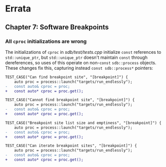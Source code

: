 # Errata

## Chapter 7: Software Breakpoints

### All `cproc` initializations are wrong

The initializations of `cproc` in *sdb/test/tests.cpp* initialize `const` references to `std::unique_ptr`, but `std::unique_ptr` doesn't maintain `const` through dereferences, so uses of this operate on non-`const` `sdb::process` objects. These changes fix this, capturing instead `const sdb::process*` pointers:

```diff
TEST_CASE("Can find breakpoint site", "[breakpoint]") {
    auto proc = process::launch("targets/run_endlessly");
-   const auto& cproc = proc;
+   const auto* cproc = proc.get();
```

```diff
TEST_CASE("Cannot find breakpoint site", "[breakpoint]") {
    auto proc = process::launch("targets/run_endlessly");
-   const auto& cproc = proc;
+   const auto* cproc = proc.get();
```

```diff
TEST_CASE("Breakpoint site list size and emptiness", "[breakpoint]") {
    auto proc = process::launch("targets/run_endlessly");
-   const auto& cproc = proc;
+   const auto* cproc = proc.get();
```

```diff
TEST_CASE("Can iterate breakpoint sites", "[breakpoint]") {
    auto proc = process::launch("targets/run_endlessly");
-   const auto& cproc = proc;
+   const auto* cproc = proc.get();
```
